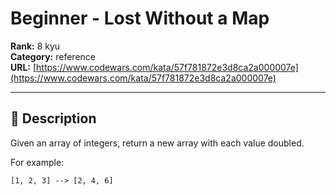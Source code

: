 # Beginner - Lost Without a Map

**Rank:** 8 kyu  
**Category:** reference  
**URL:** [https://www.codewars.com/kata/57f781872e3d8ca2a000007e](https://www.codewars.com/kata/57f781872e3d8ca2a000007e)

---

## 📝 Description

Given an array of integers, return a new array with each value doubled.

For example:

`[1, 2, 3] --> [2, 4, 6]`
